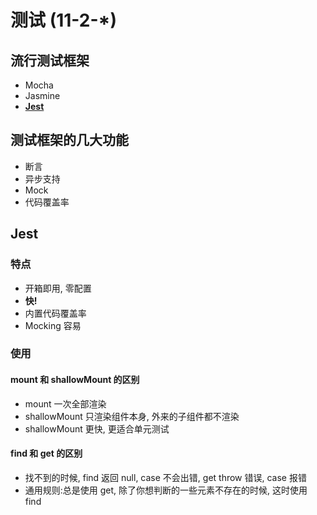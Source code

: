 # 测试 (11-2-\*)

## 流行测试框架

- Mocha
- Jasmine
- **[Jest](https://jestjs.io)**

## 测试框架的几大功能

- 断言
- 异步支持
- Mock
- 代码覆盖率

## **Jest**

### 特点

- 开箱即用, 零配置
- **快!**
- 内置代码覆盖率
- Mocking 容易

### 使用

#### mount 和 shallowMount 的区别

- mount 一次全部渲染
- shallowMount 只渲染组件本身, 外来的子组件都不渲染
- shallowMount 更快, 更适合单元测试

#### find 和 get 的区别

- 找不到的时候, find 返回 null, case 不会出错, get throw 错误, case 报错
- 通用规则:总是使用 get, 除了你想判断的一些元素不存在的时候, 这时使用 find
